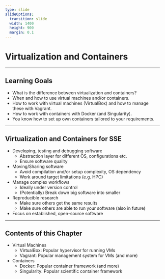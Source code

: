 ```yaml
---
type: slide
slideOptions:
  transition: slide
  width: 1400
  height: 900
  margin: 0.1
---
```


<style>
  .reveal strong {
    font-weight: bold;
    color: orange;
  }
  .reveal p {
    text-align: left;
  }
  .reveal section h1 {
    color: orange;
  }
  .reveal section h2 {
    color: orange;
  }
</style>

# Virtualization and Containers

---

## Learning Goals

- What is the difference between virtualization and containers?
- When and how to use virtual machines and/or containers.
- How to work with virtual machines (VirtualBox) and how to manage these with Vagrant.
- How to work with containers with Docker (and Singularity).
- You know how to set up own containers tailored to your requirements.

---

## Virtualization and Containers for SSE

- Developing, testing and debugging software
    - Abstraction layer for different OS, configurations etc.
    - Ensure software quality
- Moving/Sharing software
    - Avoid compilation and/or setup complexity, OS dependency
    - Work around target limitations (e.g. HPC)
- Manage complex workflows
    - Ideally under version control
    - (Potentially) Break down big software into smaller
- Reproducible research
    - Make sure others get the same results
    - Make sure others are able to run your software (also in future)
- Focus on established, open-source software

---

## Contents of this Chapter

- Virtual Machines
    - VirtualBox: Popular hypervisor for running VMs
    - Vagrant: Popular management system for VMs (and more)
- Containers
    - Docker: Popular container framework (and more)
    - Singularity: Popular scientific container framework

